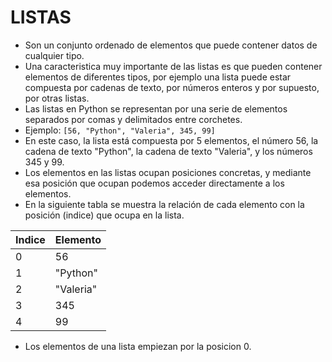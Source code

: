 # LISTAS

- Son un  conjunto ordenado de elementos que puede contener datos de cualquier tipo.
- Una caracteristica muy importante de las listas es que pueden contener elementos de diferentes tipos, por ejemplo una lista puede estar compuesta por cadenas de texto, por números enteros y por supuesto, por otras listas.
- Las listas en Python se representan por una serie de elementos separados por comas y delimitados entre corchetes.
- Ejemplo:
`[56, "Python", "Valeria", 345, 99]`
- En este caso, la lista está compuesta por 5 elementos, el número 56, la cadena de texto "Python", la cadena de texto "Valeria", y los números 345 y 99.
- Los elementos en las listas ocupan posiciones concretas, y mediante esa posición que ocupan podemos acceder directamente a los elementos.
- En la siguiente tabla se muestra la relación de cada elemento con la posición (indice) que ocupa en la lista. 

| Indice| Elemento |
|------|--------|
|0|56|
|1|"Python"|
|2|"Valeria"|
|3|345|
|4|99|

- Los elementos de una lista empiezan por la posicion 0.